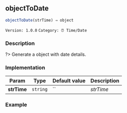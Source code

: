 ## objectToDate 
  ```javascript
 objectToDate(strTime) ⇒ object 
``` 

 ` Version: 1.0.0 ` 
` Category: ⏰ Time/Date ` 

### Description 

?> Generate a object with date details. 

### Implementation 

| Param | Type | Default value | Description | 
| --- | --- | --- | --- | 
| **strTime** | `string` | `` | _strTime_ | 

### Example 

 ```javascript 
  
 ```  

